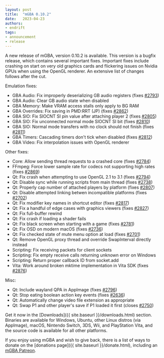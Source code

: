 ```yaml
---
layout: post
title:  "mGBA 0.10.2"
date:   2023-04-23
authors:
- endrift
tags:
- announcement
- release
---
```

A new release of mGBA, version 0.10.2 is available. This version is a bugfix release, which contains several important fixes.
Important fixes include crashing on start on very old graphics cards and flickering issues on Nvidia GPUs when using the OpenGL renderer.
An extensive list of changes follows after the cut.<!--more-->

Emulation fixes:

 - GBA Audio: Fix improperly deserializing GB audio registers (fixes [#2793](https://mgba.io/i/2793))
 - GBA Audio: Clear GB audio state when disabled
 - GBA Memory: Make VRAM access stalls only apply to BG RAM
 - GBA Overrides: Fix saving in PMD:RRT (JP) (fixes [#2862](https://mgba.io/i/2862))
 - GBA SIO: Fix SIOCNT SI pin value after attaching player 2 (fixes [#2805](https://mgba.io/i/2805))
 - GBA SIO: Fix unconnected normal mode SIOCNT SI bit (fixes [#2810](https://mgba.io/i/2810))
 - GBA SIO: Normal mode transfers with no clock should not finish (fixes [#2811](https://mgba.io/i/2811))
 - GBA Timers: Cascading timers don't tick when disabled (fixes [#2812](https://mgba.io/i/2812))
 - GBA Video: Fix interpolation issues with OpenGL renderer

Other fixes:

 - Core: Allow sending thread requests to a crashed core (fixes [#2784](https://mgba.io/i/2784))
 - FFmpeg: Force lower sample rate for codecs not supporting high rates (fixes [#2869](https://mgba.io/i/2869))
 - Qt: Fix crash when attempting to use OpenGL 2.1 to 3.1 (fixes [#2794](https://mgba.io/i/2794))
 - Qt: Disable sync while running scripts from main thread (fixes [#2738](https://mgba.io/i/2738))
 - Qt: Properly cap number of attached players by platform (fixes [#2807](https://mgba.io/i/2807))
 - Qt: Disable attempted linking betwen incompatible platforms (fixes [#2702](https://mgba.io/i/2702))
 - Qt: Fix modifier key names in shortcut editor (fixes [#2817](https://mgba.io/i/2817))
 - Qt: Fix a handful of edge cases with graphics viewers (fixes [#2827](https://mgba.io/i/2827))
 - Qt: Fix full-buffer rewind
 - Qt: Fix crash if loading a shader fails
 - Qt: Fix black screen when starting with a game (fixes [#2781](https://mgba.io/i/2781))
 - Qt: Fix OSD on modern macOS (fixes [#2736](https://mgba.io/i/2736))
 - Qt: Fix checked state of mute menu option at load (fixes [#2701](https://mgba.io/i/2701))
 - Qt: Remove OpenGL proxy thread and override SwapInterval directly instead
 - Scripting: Fix receiving packets for client sockets
 - Scripting: Fix empty receive calls returning unknown error on Windows
 - Scripting: Return proper callback ID from socket.add
 - Vita: Work around broken mktime implementation in Vita SDK (fixes [#2876](https://mgba.io/i/2876))

Misc:

 - Qt: Include wayland QPA in AppImage (fixes [#2796](https://mgba.io/i/2796))
 - Qt: Stop eating boolean action key events (fixes [#2636](https://mgba.io/i/2636))
 - Qt: Automatically change video file extension as appropriate
 - Qt: Swap P1 and other player's save if P1 loaded it first (closes [#2750](https://mgba.io/i/2750))

Get it now in the [Downloads]({{ site.baseurl }}/downloads.html) section. Binaries are available for Windows, Ubuntu, other Linux distros (via AppImage), macOS, Nintendo Switch, 3DS, Wii, and PlayStation Vita, and the source code is available for all other platforms.

If you enjoy using mGBA and wish to give back, there is a list of ways to donate on the [donations page]({{ site.baseurl }}/donate.html), including an [mGBA Patreon](https://www.patreon.com/mgba).
